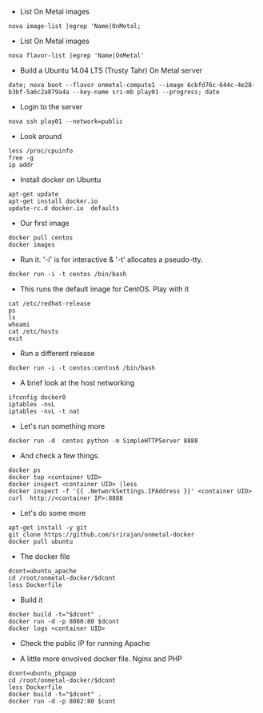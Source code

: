

 * List On Metal images
```
nova image-list |egrep 'Name|OnMetal; 
```

 * List On Metal images
```
nova flavor-list |egrep 'Name|OnMetal'
```

 * Build a Ubuntu 14.04 LTS (Trusty Tahr) On Metal server
```
date; nova boot --flavor onmetal-compute1 --image 6cbfd76c-644c-4e28-b3bf-5a6c2a879a4a --key-name sri-mb play01 --progress; date
```

 * Login to the server
```
nova ssh play01 --network=public
```

 * Look around
```
less /proc/cpuinfo
free -g
ip addr
```

 * Install docker on Ubuntu
```
apt-get update
apt-get install docker.io
update-rc.d docker.io  defaults
```

 * Our first image
```
docker pull centos
docker images
```

 * Run it. '-i' is for interactive & '-t' allocates a pseudo-tty. 
```
docker run -i -t centos /bin/bash
```

 * This runs the default image for CentOS. Play with it
```
cat /etc/redhat-release
ps
ls
whoami
cat /etc/hosts
exit
```

 * Run a different release
```
docker run -i -t centos:centos6 /bin/bash
```

 * A brief look at the host networking
```
ifconfig docker0
iptables -nvL
iptables -nvL -t nat
```

 * Let's run something more
```
docker run -d  centos python -m SimpleHTTPServer 8888
```

 * And check a few things.
```
docker ps
docker top <container UID>
docker inspect <container UID> |less
docker inspect -f '{{ .NetworkSettings.IPAddress }}' <container UID>
curl  http://<container IP>:8888
```

 * Let's do some more 
```
apt-get install -y git
git clone https://github.com/srirajan/onmetal-docker
docker pull ubuntu
```

 * The docker file
```
dcont=ubuntu_apache
cd /root/onmetal-docker/$dcont
less Dockerfile
```

 * Build it
```
docker build -t="$dcont" .
docker run -d -p 8080:80 $dcont
docker logs <container UID>
```
 
 * Check the public IP for running Apache


* A little more envolved docker file. Nginx and PHP

```
dcont=ubuntu_phpapp
cd /root/onmetal-docker/$dcont
less Dockerfile
docker build -t="$dcont" .
docker run -d -p 8082:80 $cont
```



